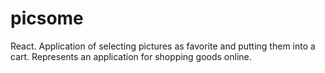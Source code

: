 # picsome
React. Application of selecting pictures as favorite and putting them into a cart. Represents an application for shopping goods online. 
